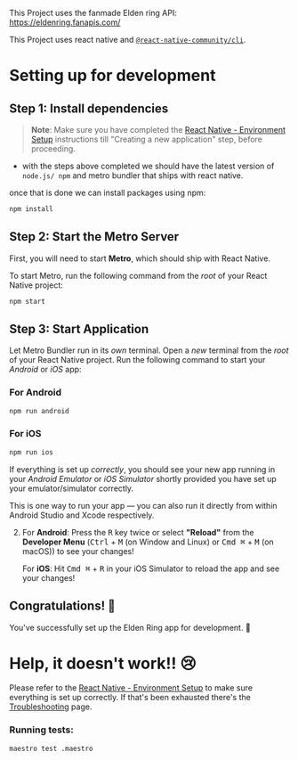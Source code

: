 This Project uses the fanmade Elden ring API: https://eldenring.fanapis.com/ 

This Project uses react native and [`@react-native-community/cli`](https://github.com/react-native-community/cli).

# Setting up for development 

## Step 1: Install dependencies

>**Note**: Make sure you have completed the [React Native - Environment Setup](https://reactnative.dev/docs/environment-setup) instructions till "Creating a new application" step, before proceeding.

- with the steps above completed we should have the latest version of `node.js/ npm` and metro bundler that ships with react native.
  
once that is done we can install packages using npm:

```bash
npm install
```

## Step 2: Start the Metro Server
First, you will need to start **Metro**, which should ship with React Native.

To start Metro, run the following command from the _root_ of your React Native project:

```bash
npm start

```

## Step 3: Start Application

Let Metro Bundler run in its _own_ terminal. Open a _new_ terminal from the _root_ of your React Native project. Run the following command to start your _Android_ or _iOS_ app:

### For Android

```bash
npm run android
```

### For iOS

```bash
npm run ios
```

If everything is set up _correctly_, you should see your new app running in your _Android Emulator_ or _iOS Simulator_ shortly provided you have set up your emulator/simulator correctly.

This is one way to run your app — you can also run it directly from within Android Studio and Xcode respectively.

2. For **Android**: Press the <kbd>R</kbd> key twice or select **"Reload"** from the **Developer Menu** (<kbd>Ctrl</kbd> + <kbd>M</kbd> (on Window and Linux) or <kbd>Cmd ⌘</kbd> + <kbd>M</kbd> (on macOS)) to see your changes!

   For **iOS**: Hit <kbd>Cmd ⌘</kbd> + <kbd>R</kbd> in your iOS Simulator to reload the app and see your changes!

## Congratulations! :tada:

You've successfully set up the Elden Ring app for development. :partying_face:


# Help, it doesn't work!! 😢

Please refer to the [React Native - Environment Setup](https://reactnative.dev/docs/environment-setup) to make sure everything is set up correctly.
If that's been exhausted there's the [Troubleshooting](https://reactnative.dev/docs/troubleshooting) page.

### Running tests:

```bash
maestro test .maestro
```


